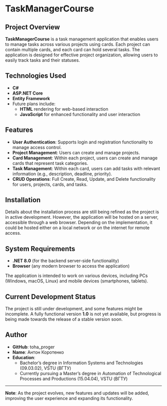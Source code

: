 # TaskManagerCourse

## Project Overview

**TaskManagerCourse** is a task management application that enables users to manage tasks across various projects using cards. Each project can contain multiple cards, and each card can hold several tasks. The application is designed for effective project organization, allowing users to easily track tasks and their statuses.

## Technologies Used

- **C#**
- **ASP.NET Core**
- **Entity Framework**
- Future plans include:
  - **HTML** rendering for web-based interaction
  - **JavaScript** for enhanced functionality and user interaction

## Features

- **User Authentication**: Supports login and registration functionality to manage access control.
- **Project Management**: Users can create and manage projects.
- **Card Management**: Within each project, users can create and manage cards that represent task categories.
- **Task Management**: Within each card, users can add tasks with relevant information (e.g., description, deadline, priority).
- **CRUD Operations**: Full Create, Read, Update, and Delete functionality for users, projects, cards, and tasks.

## Installation

Details about the installation process are still being refined as the project is in active development. However, the application will be hosted on a server, accessible through a web browser. Depending on the implementation, it could be hosted either on a local network or on the internet for remote access.

## System Requirements

- **.NET 8.0** (for the backend server-side functionality)
- **Browser** (any modern browser to access the application)

The application is intended to work on various devices, including PCs (Windows, macOS, Linux) and mobile devices (smartphones, tablets).

## Current Development Status

The project is still under development, and some features might be incomplete. A fully functional version **1.0** is not yet available, but progress is being made towards the release of a stable version soon.

## Author

- **GitHub**: toha_proger
- **Name**: Антон Коротенко
- **Education**: 
  - Bachelor’s degree in Information Systems and Technologies (09.03.02), VSTU (ВГТУ)
  - Currently pursuing a Master’s degree in Automation of Technological Processes and Productions (15.04.04), VSTU (ВГТУ)
  
---

**Note**: As the project evolves, new features and updates will be added, improving the user experience and expanding its functionality.
